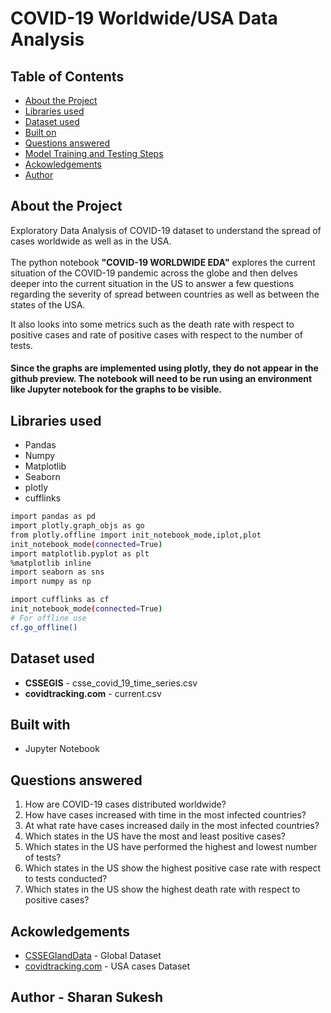 # COVID-19 Worldwide/USA Data Analysis

<!-- TABLE OF CONTENTS -->
## Table of Contents

* [About the Project](#about-the-project)
* [Libraries used](#libraries-used)
* [Dataset used](#dataset-used)
* [Built on](#built-on)
* [Questions answered](#questions-answered)
* [Model Training and Testing Steps](#model-training-and-testing-steps)
* [Ackowledgements](#ackowledgements)
* [Author](#author)


## About the Project 
Exploratory Data Analysis of COVID-19 dataset to understand the spread of cases worldwide as well as in the USA. </br></br>
The python notebook __"COVID-19 WORLDWIDE EDA"__ explores the current situation of the COVID-19 pandemic across the globe and then delves deeper into the current situation in the US to answer a few questions regarding the severity of spread between countries as well as between the states of the USA. 

It also looks into some metrics such as the death rate with respect to positive cases and rate of positive cases with respect to the number of tests. 

#### Since the graphs are implemented using plotly, they do not appear in the github preview. The notebook will need to be run using an environment like Jupyter notebook for the graphs to be visible.

## Libraries used 
* Pandas
* Numpy
* Matplotlib
* Seaborn
* plotly
* cufflinks

```bash
import pandas as pd
import plotly.graph_objs as go 
from plotly.offline import init_notebook_mode,iplot,plot
init_notebook_mode(connected=True) 
import matplotlib.pyplot as plt
%matplotlib inline
import seaborn as sns
import numpy as np

import cufflinks as cf
init_notebook_mode(connected=True)
# For offline use
cf.go_offline()
```

## Dataset used 
* __CSSEGIS__ - csse_covid_19_time_series.csv
* __covidtracking.com__ - current.csv

## Built with
* Jupyter Notebook

## Questions answered 
1. How are COVID-19 cases distributed worldwide?
2. How have cases increased with time in the most infected countries?
3. At what rate have cases increased daily in the most infected countries?
4. Which states in the US have the most and least positive cases?
5. Which states in the US have performed the highest and lowest number of tests?
6. Which states in the US show the highest positive case rate with respect to tests conducted?
7. Which states in the US show the highest death rate with respect to positive cases?

## Ackowledgements
* <a href='https://github.com/CSSEGISandData/COVID-19'>CSSEGIandData</a> - Global Dataset
* <a href='https://covidtracking.com'>covidtracking.com</a> - USA cases Dataset

## Author - Sharan Sukesh




